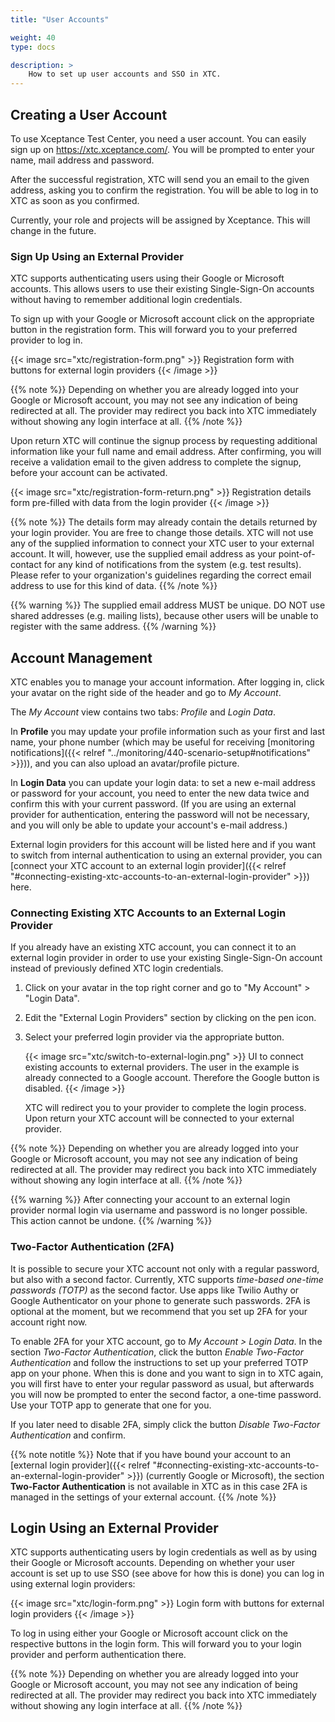```yaml
---
title: "User Accounts"

weight: 40
type: docs

description: >
    How to set up user accounts and SSO in XTC.
---
```


## Creating a User Account

To use Xceptance Test Center, you need a user account. You can easily sign up on https://xtc.xceptance.com/. You will be prompted to enter your name, mail address and password.

After the successful registration, XTC will send you an email to the given address, asking you to confirm the registration. You will be able to log in to XTC as soon as you confirmed.

Currently, your role and projects will be assigned by Xceptance. This will change in the future.

### Sign Up Using an External Provider

XTC supports authenticating users using their Google or Microsoft accounts. This allows users to use their existing Single-Sign-On accounts without having to remember additional login credentials.

To sign up with your Google or Microsoft account click on the appropriate button in the registration form. This will forward you to your preferred provider to log in.

{{< image src="xtc/registration-form.png" >}}
Registration form with buttons for external login providers
{{< /image >}}

{{% note %}}
Depending on whether you are already logged into your Google or Microsoft account, you may not see any indication of being redirected at all. The provider may redirect you back into XTC immediately without showing any login interface at all.
{{% /note %}}

Upon return XTC will continue the signup process by requesting additional information like your full name and email address. After confirming, you will receive a validation email to the given address to complete the signup, before your account can be activated.

{{< image src="xtc/registration-form-return.png" >}}
Registration details form pre-filled with data from the login provider
{{< /image >}}

{{% note %}}
The details form may already contain the details returned by your login provider. You are free to change those details. XTC will not use any of the supplied information to connect your XTC user to your external account. It will, however, use the supplied email address as your point-of-contact for any kind of notifications from the system (e.g. test results). Please refer to your organization's guidelines regarding the correct email address to use for this kind of data.
{{% /note %}}

{{% warning %}}
The supplied email address MUST be unique. DO NOT use shared addresses (e.g. mailing lists), because other users will be unable to register with the same address.
{{% /warning %}}

## Account Management

XTC enables you to manage your account information. After logging in, click your avatar on the right side of the header and go to _My Account_. 

The _My Account_ view contains two tabs: _Profile_ and _Login Data_. 

In **Profile** you may update your profile information such as your first and last name, your phone number (which may be useful for receiving [monitoring notifications]({{< relref "../monitoring/440-scenario-setup#notifications" >}})), and you can also upload an avatar/profile picture.

In **Login Data** you can update your login data: to set a new e-mail address or password for your account, you need to enter the new data twice and confirm this with your current password. (If you are using an external provider for authentication, entering the password will not be necessary, and you will only be able to update your account's e-mail address.)

External login providers for this account will be listed here and if you want to switch from internal authentication to using an external provider, you can [connect your XTC account to an external login provider]({{< relref "#connecting-existing-xtc-accounts-to-an-external-login-provider" >}}) here.

### Connecting Existing XTC Accounts to an External Login Provider

If you already have an existing XTC account, you can connect it to an external login provider in order to use your existing Single-Sign-On account instead of previously defined XTC login credentials.

1. Click on your avatar in the top right corner and go to "My Account" > "Login Data".
2. Edit the "External Login Providers" section by clicking on the pen icon.
3. Select your preferred login provider via the appropriate button.

   {{< image src="xtc/switch-to-external-login.png" >}}
  UI to connect existing accounts to external providers. The user in the example is already connected to a Google account. Therefore the Google button is disabled.
   {{< /image >}}

   XTC will redirect you to your provider to complete the login process. Upon return your XTC account will be connected to your external provider.

{{% note %}}
Depending on whether you are already logged into your Google or Microsoft account, you may not see any indication of being redirected at all. The provider may redirect you back into XTC immediately without showing any login interface at all.
{{% /note %}}

{{% warning %}}
After connecting your account to an external login provider normal login via username and password is no longer possible. This action cannot be undone.
{{% /warning %}}

### Two-Factor Authentication (2FA)

It is possible to secure your XTC account not only with a regular password, but also with a second factor. Currently, XTC supports _time-based one-time passwords (TOTP)_ as the second factor. Use apps like Twilio Authy or Google Authenticator on your phone to generate such passwords. 2FA is optional at the moment, but we recommend that you set up 2FA for your account right now.

To enable 2FA for your XTC account, go to _My Account > Login Data_. In the section _Two-Factor Authentication_, click the button _Enable Two-Factor Authentication_ and follow the instructions to set up your preferred TOTP app on your phone. When this is done and you want to sign in to XTC again, you will first have to enter your regular password as usual, but afterwards you will now be prompted to enter the second factor, a one-time password. Use your TOTP app to generate that one for you.

If you later need to disable 2FA, simply click the button _Disable Two-Factor Authentication_ and confirm.

{{% note notitle %}}
Note that if you have bound your account to an [external login provider]({{< relref "#connecting-existing-xtc-accounts-to-an-external-login-provider" >}}) (currently Google or Microsoft), the section **Two-Factor Authentication** is not available in XTC as in this case 2FA is managed in the settings of your external account.
{{% /note %}}

## Login Using an External Provider

XTC supports authenticating users by login credentials as well as by using their Google or Microsoft accounts. Depending on whether your user account is set up to use SSO (see above for how this is done) you can log in using external login providers:

{{< image src="xtc/login-form.png" >}}
Login form with buttons for external login providers
{{< /image >}}

To log in using either your Google or Microsoft account click on the respective buttons in the login form. This will forward you to your login provider and perform authentication there.

{{% note %}}
Depending on whether you are already logged into your Google or Microsoft account, you may not see any indication of being redirected at all. The provider may redirect you back into XTC immediately without showing any login interface at all.
{{% /note %}}
